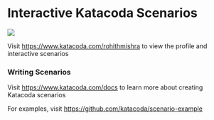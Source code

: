 # Interactive Katacoda Scenarios

[![](http://shields.katacoda.com/katacoda/rohithmishra/count.svg)](https://www.katacoda.com/rohithmishra "Get your profile on Katacoda.com")

Visit https://www.katacoda.com/rohithmishra to view the profile and interactive scenarios

### Writing Scenarios
Visit https://www.katacoda.com/docs to learn more about creating Katacoda scenarios

For examples, visit https://github.com/katacoda/scenario-example
